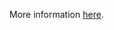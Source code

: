 More information [here](https://docs.bridgecrew.io/docs/ensure-alibaba-cloud-mongodb-instance-is-not-public).

